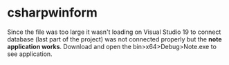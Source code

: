 # csharpwinform
Since the file was too large it wasn't loading on Visual Studio 19 to connect database (last part of the project) was not connected properly but the <b>note application works</b>. Download and open the bin>x64>Debug>Note.exe to see application. 
